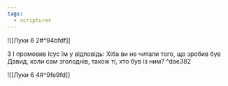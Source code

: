 ```yaml
---
tags:
  - scriptures
---
```


![[Луки 6 2#^94bfdf]]

3 І промовив Ісус їм у відповідь: Хіба ви не читали того, що зробив був Давид, коли сам зголоднів, також ті, хто був із ним? ^dae382

![[Луки 6 4#^9fe9fd]]